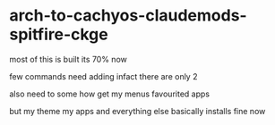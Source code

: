 # arch-to-cachyos-claudemods-spitfire-ckge
most of this is built its 70% now 

few commands need adding infact there are only 2 

also need to some how get my menus favourited apps

but my theme my apps and everything else basically installs fine now
